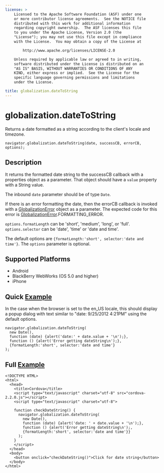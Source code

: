 ```yaml
---
license: >
    Licensed to the Apache Software Foundation (ASF) under one
    or more contributor license agreements.  See the NOTICE file
    distributed with this work for additional information
    regarding copyright ownership.  The ASF licenses this file
    to you under the Apache License, Version 2.0 (the
    "License"); you may not use this file except in compliance
    with the License.  You may obtain a copy of the License at

        http://www.apache.org/licenses/LICENSE-2.0

    Unless required by applicable law or agreed to in writing,
    software distributed under the License is distributed on an
    "AS IS" BASIS, WITHOUT WARRANTIES OR CONDITIONS OF ANY
    KIND, either express or implied.  See the License for the
    specific language governing permissions and limitations
    under the License.

title: globalization.dateToString
---
```


globalization.dateToString
===========

Returns a date formatted as a string according to the client's locale and timezone.

    navigator.globalization.dateToString(date, successCB, errorCB, options);
    
Description
-----------

It returns the formatted date string to the successCB callback with a properties object as a parameter. That object should have a ``value`` property with a String value.

The inbound ``date`` parameter should be of type ``Date``.

If there is an error formatting the date, then the errorCB callback is invoked with a [GlobalizationError](GlobalizationError/globalizationerror.html) object as a parameter. The expected code for this error is [GlobalizationError](GlobalizationError/globalizationerror.html).FORMATTING\_ERROR.

`options.formatLength` can be 'short', 'medium', 'long', or 'full'.
`options.selector` can be 'date', 'time' or 'date and time'.

The default options are `{formatLength:'short', selector:'date and time'}`.
The `options` parameter is optional.


Supported Platforms
-------------------

- Android
- BlackBerry WebWorks (OS 5.0 and higher)
- iPhone

Quick [Example](../storage/storage.opendatabase.html)
-------------

In the case when the browser is set to the en\_US locale, this should display a popup dialog with text similar to "date: 9/25/2012 4:21PM" using the default options.

    navigator.globalization.dateToString(
      new Date(),
      function (date) {alert('date:' + date.value + '\n');},
      function () {alert('Error getting dateString\n');},
      {formatLength:'short', selector:'date and time'}
    );

Full [Example](../storage/storage.opendatabase.html)
------------

    <!DOCTYPE HTML>
    <html>
      <head>
        <title>Cordova</title>
        <script type="text/javascript" charset="utf-8" src="cordova-2.2.0.js"></script>
        <script type="text/javascript" charset="utf-8">
    
        function checkDateString() {
          navigator.globalization.dateToString(
            new Date(),
            function (date) {alert('date: ' + date.value + '\n');},
            function () {alert('Error getting dateString\n');,
            {formatLength:'short', selector:'date and time'}}
          );
        }
        </script>
      </head>
      <body>
        <button onclick="checkDateString()">Click for date string</button>
      </body>
    </html>

